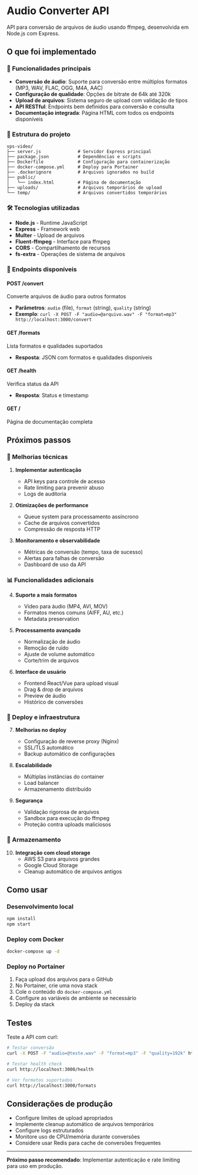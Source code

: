# Audio Converter API

API para conversão de arquivos de áudio usando ffmpeg, desenvolvida em Node.js com Express.

## O que foi implementado

### 🚀 Funcionalidades principais
- **Conversão de áudio**: Suporte para conversão entre múltiplos formatos (MP3, WAV, FLAC, OGG, M4A, AAC)
- **Configuração de qualidade**: Opções de bitrate de 64k até 320k
- **Upload de arquivos**: Sistema seguro de upload com validação de tipos
- **API RESTful**: Endpoints bem definidos para conversão e consulta
- **Documentação integrada**: Página HTML com todos os endpoints disponíveis

### 📁 Estrutura do projeto
```
vps-video/
├── server.js              # Servidor Express principal
├── package.json           # Dependências e scripts
├── Dockerfile             # Configuração para containerização
├── docker-compose.yml     # Deploy para Portainer
├── .dockerignore          # Arquivos ignorados no build
├── public/
│   └── index.html         # Página de documentação
├── uploads/               # Arquivos temporários de upload
└── temp/                  # Arquivos convertidos temporários
```

### 🛠 Tecnologias utilizadas
- **Node.js** - Runtime JavaScript
- **Express** - Framework web
- **Multer** - Upload de arquivos
- **Fluent-ffmpeg** - Interface para ffmpeg
- **CORS** - Compartilhamento de recursos
- **fs-extra** - Operações de sistema de arquivos

### 🔗 Endpoints disponíveis

#### POST /convert
Converte arquivos de áudio para outros formatos
- **Parâmetros**: `audio` (file), `format` (string), `quality` (string)
- **Exemplo**: `curl -X POST -F "audio=@arquivo.wav" -F "format=mp3" http://localhost:3000/convert`

#### GET /formats
Lista formatos e qualidades suportados
- **Resposta**: JSON com formatos e qualidades disponíveis

#### GET /health
Verifica status da API
- **Resposta**: Status e timestamp

#### GET /
Página de documentação completa

## Próximos passos

### 🔧 Melhorias técnicas
1. **Implementar autenticação**
   - API keys para controle de acesso
   - Rate limiting para prevenir abuso
   - Logs de auditoria

2. **Otimizações de performance**
   - Queue system para processamento assíncrono
   - Cache de arquivos convertidos
   - Compressão de resposta HTTP

3. **Monitoramento e observabilidade**
   - Métricas de conversão (tempo, taxa de sucesso)
   - Alertas para falhas de conversão
   - Dashboard de uso da API

### 📊 Funcionalidades adicionais
4. **Suporte a mais formatos**
   - Vídeo para áudio (MP4, AVI, MOV)
   - Formatos menos comuns (AIFF, AU, etc.)
   - Metadata preservation

5. **Processamento avançado**
   - Normalização de áudio
   - Remoção de ruído
   - Ajuste de volume automático
   - Corte/trim de arquivos

6. **Interface de usuário**
   - Frontend React/Vue para upload visual
   - Drag & drop de arquivos
   - Preview de áudio
   - Histórico de conversões

### 🚀 Deploy e infraestrutura
7. **Melhorias no deploy**
   - Configuração de reverse proxy (Nginx)
   - SSL/TLS automático
   - Backup automático de configurações

8. **Escalabilidade**
   - Múltiplas instâncias do container
   - Load balancer
   - Armazenamento distribuído

9. **Segurança**
   - Validação rigorosa de arquivos
   - Sandbox para execução do ffmpeg
   - Proteção contra uploads maliciosos

### 💾 Armazenamento
10. **Integração com cloud storage**
    - AWS S3 para arquivos grandes
    - Google Cloud Storage
    - Cleanup automático de arquivos antigos

## Como usar

### Desenvolvimento local
```bash
npm install
npm start
```

### Deploy com Docker
```bash
docker-compose up -d
```

### Deploy no Portainer
1. Faça upload dos arquivos para o GitHub
2. No Portainer, crie uma nova stack
3. Cole o conteúdo do `docker-compose.yml`
4. Configure as variáveis de ambiente se necessário
5. Deploy da stack

## Testes
Teste a API com curl:
```bash
# Testar conversão
curl -X POST -F "audio=@teste.wav" -F "format=mp3" -F "quality=192k" http://localhost:3000/convert --output convertido.mp3

# Testar health check
curl http://localhost:3000/health

# Ver formatos suportados
curl http://localhost:3000/formats
```

## Considerações de produção
- Configure limites de upload apropriados
- Implemente cleanup automático de arquivos temporários
- Configure logs estruturados
- Monitore uso de CPU/memória durante conversões
- Considere usar Redis para cache de conversões frequentes

---

**Próximo passo recomendado**: Implementar autenticação e rate limiting para uso em produção.